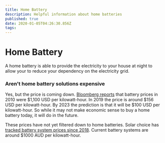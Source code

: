 ```yaml
---
title: Home Battery
description: Helpful information about home batteries
published: true
date: 2020-01-05T04:26:30.856Z
tags: 
---
```


# Home Battery
A home battery is able to provide the electricity to your house at night to allow your to reduce your dependency on the electricity grid.

### Aren't home battery solutions expensive
Yes, but the price is coming down. [Bloomberg reports](https://about.bnef.com/blog/battery-pack-prices-fall-as-market-ramps-up-with-market-average-at-156-kwh-in-2019/) that battery prices in 2010 were $1,100 USD per kilowatt-hour.  In 2019 the price is around $156 USD per kilowatt-hour. By 2023 the prediction is that it will be $100 USD per kilowatt-hour.  So while it may not make economic sense to buy a home battery today, it will do in the future.

These prices have not yet filtered down to home batteries.  Solar choice has [tracked battery system prices since 2018](https://www.solarchoice.net.au/blog/battery-storage-price).  Current battery systems are around $1000 AUD per kilowatt-hour.

